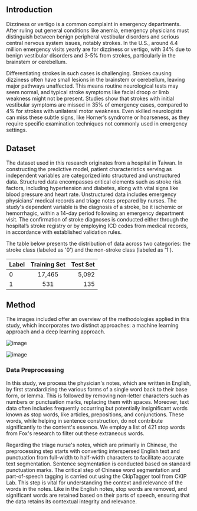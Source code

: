 ## Introduction
Dizziness or vertigo is a common complaint in emergency departments. After ruling out general conditions like anemia, emergency physicians must distinguish between benign peripheral vestibular disorders and serious central nervous system issues, notably strokes. In the U.S., around 4.4 million emergency visits yearly are for dizziness or vertigo, with 34% due to benign vestibular disorders and 3-5% from strokes, particularly in the brainstem or cerebellum.

Differentiating strokes in such cases is challenging. Strokes causing dizziness often have small lesions in the brainstem or cerebellum, leaving major pathways unaffected. This means routine neurological tests may seem normal, and typical stroke symptoms like facial droop or limb weakness might not be present. Studies show that strokes with initial vestibular symptoms are missed in 35% of emergency cases, compared to 4% for strokes with unilateral motor weakness. Even skilled neurologists can miss these subtle signs, like Horner’s syndrome or hoarseness, as they require specific examination techniques not commonly used in emergency settings.


## Dataset
The dataset used in this research originates from a hospital in Taiwan. In constructing the predictive model, patient characteristics serving as independent variables are categorized into structured and unstructured data. Structured data encompasses critical elements such as stroke risk factors, including hypertension and diabetes, along with vital signs like blood pressure and heart rate. Unstructured data includes emergency physicians' medical records and triage notes prepared by nurses. The study's dependent variable is the diagnosis of a stroke, be it ischemic or hemorrhagic, within a 14-day period following an emergency department visit. The confirmation of stroke diagnoses is conducted either through the hospital’s stroke registry or by employing ICD codes from medical records, in accordance with established validation rules.

The table below presents the distribution of data across two categories: the stroke class (labeled as '0') and the non-stroke class (labeled as '1').

| Label | Training Set | Test Set |
| :---         |     :---:      |          ---: |
| 0 | 17,465   | 5,092   |
| 1   | 531   | 135      |

## Method
The images included offer an overview of the methodologies applied in this study, which incorporates two distinct approaches: a machine learning approach and a deep learning approach.

![image](https://github.com/EthanHuang0404/stroke-prediction/assets/52795694/a95d3b43-372e-4f9c-b18a-89e9d2b3b97a)

![image](https://github.com/EthanHuang0404/stroke-prediction/assets/52795694/3ef30492-002e-46f1-9aee-765053f652fd)

### Data Preprocessing
In this study, we process the physician's notes, which are written in English, by first standardizing the various forms of a single word back to their base form, or lemma. This is followed by removing non-letter characters such as numbers or punctuation marks, replacing them with spaces. Moreover, text data often includes frequently occurring but potentially insignificant words known as stop words, like articles, prepositions, and conjunctions. These words, while helping in sentence construction, do not contribute significantly to the content's essence. We employ a list of 421 stop words from Fox's research to filter out these extraneous words.

Regarding the triage nurse's notes, which are primarily in Chinese, the preprocessing step starts with converting interspersed English text and punctuation from full-width to half-width characters to facilitate accurate text segmentation. Sentence segmentation is conducted based on standard punctuation marks. The critical step of Chinese word segmentation and part-of-speech tagging is carried out using the CkipTagger tool from CKIP Lab. This step is vital for understanding the context and relevance of the words in the notes. Like in the English notes, stop words are removed, and significant words are retained based on their parts of speech, ensuring that the data retains its contextual integrity and relevance.
